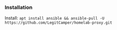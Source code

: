 ### Installation

Install: `apt install ansible && ansible-pull -U https://github.com/LegitCamper/homelab-proxy.git`